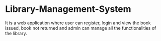 # Library-Management-System
It is a web application where user can register, login and view the book issued, book not returned and admin can manage all the functionalities of the library.
